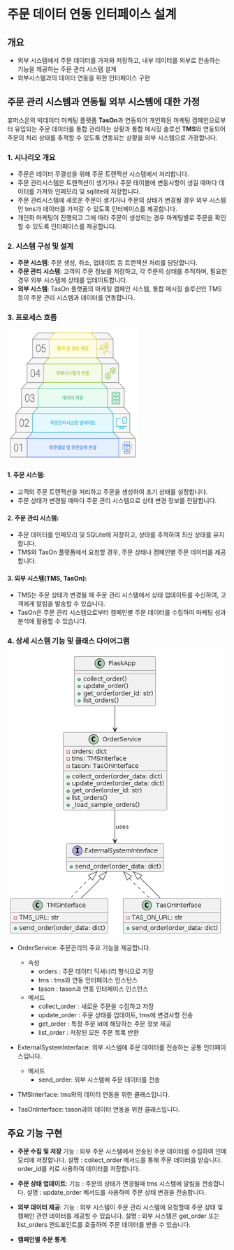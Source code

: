 # 주문 데이터 연동 인터페이스 설계

## 개요

- 외부 시스템에서 주문 데이터를 가져와 저장하고, 내부 데이터를 외부로 전송하는 기능을 제공하는 주문 관리 시스템 설계
- 외부시스템과의 데이터 연동을 위한 인터페이스 구현

## 주문 관리 시스템과 연동될 외부 시스템에 대한 가정

휴머스온의 빅데이터 마케팅 플랫폼 **TasOn**과 연동되어 개인화된 마케팅 캠페인으로부터 유입되는 주문 데이터를 통합 관리하는 상황과 통합 메시징 솔루션 **TMS**와 연동되어 주문의 처리 상태를 추적할 수 있도록 연동되는 상황을 외부 시스템으로 가정합니다.

### 1. **시나리오 개요**

- 주문은 데이터 무결성을 위해 주문 트랜잭션 시스템에서 처리합니다.
- 주문 관리시스템은 트랜잭션이 생기거나 주문 테이블에 변동사항이 생길 때마다 데이터를 가져와 인메모리 및 sqllite에 저장합니다.
- 주문 관리시스템에 새로운 주문이 생기거나 주문의 상태가 변경될 경우 외부 시스템인 tms가 데이터를 가져갈 수 있도록 인터페이스를 제공합니다.
- 개인화 마케팅이 진행되고 그에 따라 주문이 생성되는 경우 마케팅별로 주문을 확인할 수 있도록 인터페이스를 제공합니다.

### 2. **시스템 구성 및 설계**

- **주문 시스템**: 주문 생성, 취소, 업데이트 등 트랜잭션 처리를 담당합니다. 
- **주문 관리 시스템**: 고객의 주문 정보를 저장하고, 각 주문의 상태를 추적하며, 필요한 경우 외부 시스템에 상태를 업데이트합니다.
- **외부 시스템**: TasOn 플랫폼의 마케팅 캠페인 시스템, 통합 메시징 솔루션인 TMS 등이 주문 관리 시스템과 데이터를 연동합니다.


### 3. **프로세스 흐름**

<img src='process.png' alt='프로세스 흐름도' width='300' height='300'>

#### 1. 주문 시스템:
- 고객의 주문 트랜잭션을 처리하고 주문을 생성하여 초기 상태를 설정합니다.
- 주문 상태가 변경될 때마다 주문 관리 시스템으로 상태 변경 정보를 전달합니다.
#### 2. 주문 관리 시스템:
- 주문 데이터를 인메모리 및 SQLite에 저장하고, 상태를 추적하여 최신 상태를 유지합니다.
- TMS와 TasOn 플랫폼에서 요청할 경우, 주문 상태나 캠페인별 주문 데이터를 제공합니다.
#### 3. 외부 시스템(TMS, TasOn):
- TMS는 주문 상태가 변경될 때 주문 관리 시스템에서 상태 업데이트를 수신하여, 고객에게 알림을 발송할 수 있습니다.
- TasOn은 주문 관리 시스템으로부터 캠페인별 주문 데이터를 수집하여 마케팅 성과 분석에 활용할 수 있습니다.


### 4. 상세 시스템 기능 및 클래스 다이어그램


![class diagram](class-diagram.png)

* OrderService: 주문관리의 주요 기능을 제공합니다.
  - 속성
    - orders : 주문 데이터 딕셔너리 형식으로 저장
    - tms : tms와 연동 인터페이스 인스턴스
    - tason : tason과 연동 인터페이스 인스턴스
  - 메서드
    - collect_order : 새로운 주문을 수집하고 저장
    - update_order : 주문 상태를 업데이트, tms에 변경사항 전송
    - get_order : 특정 주문 Id에 해당하는 주문 정보 제공
    - list_order : 저장된 모든 주문 목록 반환

* ExternalSystemInterface: 외부 시스템에 주문 데이터를 전송하는 공통 인터페이스입니다.
  - 메서드
    - send_order: 외부 시스템에 주문 데이터를 전송

* TMSInterface: tms와의 데이터 연동을 위한 클래스입니다.

* TasOnInterface: tason과의 데이터 연동을 위한 클래스입니다.



## 주요 기능 구현
- **주문 수집 및 저장** 
기능 : 외부 주문 시스템에서 전송된 주문 데이터를 수집하여 인메모리에 저장합니다. 
설명 : collect_order 메서드를 통해 주문 데이터를 받습니다. order_id를 키로 사용하여 데이터를 저장합니다.



- **주문 상태 업데이트**:
기능 : 주문의 상태가 면경될때 tms 시스템에 알림을 전송합니다.
설명 : update_order 메서드를 사용하여 주문 상태 변경을 전송합니다.




- **외부 데이터 제공**:
기능 : 외부 시스템이 주문 관리 시스템에 요청할때 주문 상태 및 캠페인 관련 데이터를 제공할 수 있습니다.
설명 : 외부 시스템은 get_order 또는 list_orders 엔드포인트를 호출하여 주문 데이터를 받을 수 있습니다. 




- **캠페인별 주문 통계**:


